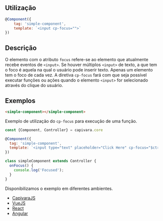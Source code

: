 ## Utilização
```js
@Component({
    tag: 'simple-component',
    template: `<input cp-focus="">`
})
```
## Descrição

O elemento com o atributo `focus` refere-se ao elemento que atualmente recebe eventos de `<input>`. Se houver múltiplos `<input>` de texto, a que tem o foco é aquela na qual o usuário pode inserir texto. Apenas um elemento tem o foco de cada vez.
A diretiva `cp-focus` fará com que seja possível executar funções ou ações quando o elemento `<input>` for selecionado através do clique do usuário.

## Exemplos

```HTML
<simple-component></simple-component>
```

Exemplo de utilização do `cp-focus` para execução de uma função.

```js
const {Component, Controller} = capivara.core

@Component({
  tag: 'simple-component',
  template: `<input type="text" placeholder="Click Here" cp-focus="$ctrl.onFocus()">`
})

class simpleComponent extends Controller {
  onFocus() {
    console.log('Focused');
  }
}
```
Disponibilizamos o exemplo em diferentes ambientes.
* [CapivaraJS](https://jsfiddle.net/jcanabarro/zf8gqh0d/385/)
* [VueJS](http://jsfiddle.net/jcanabarro/ygznj9mt/73/)
* [React](http://jsfiddle.net/jcanabarro/td4v7qqd/360/)
* [Angular](https://jsfiddle.net/t0b8xxfj/137/)